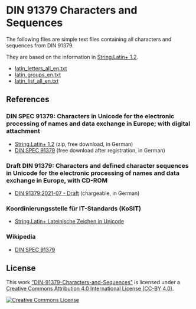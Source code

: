 # DIN 91379 Characters and Sequences
The following files are simple text files containing all characters and sequences from DIN 91379.

They are based on the information in [String.Latin+ 1.2](https://www.xoev.de/sixcms/media.php/13/StringLatin%2012.zip).

- [latin_letters_all_en.txt](https://github.com/vk-github18/din-91379-letters/blob/main/latin_letters_all_en.txt)
- [latin_groups_en.txt](https://github.com/vk-github18/din-91379-letters/blob/main/latin_groups_en.txt)
- [latin_list_all_en.txt](https://github.com/vk-github18/din-91379-letters/blob/main/latin_list_all_en.txt)

## References
### DIN SPEC 91379: Characters in Unicode for the electronic processing of names and data exchange in Europe; with digital attachment
- [String.Latin+ 1.2](https://www.xoev.de/sixcms/media.php/13/StringLatin%2012.zip)      (zip, free download, in German)
- [DIN SPEC 91379](https://www.din.de/de/wdc-beuth:din21:301228458)   (free download after registration, in German)

### Draft DIN 91379: Characters and defined character sequences in Unicode for the electronic processing of names and data exchange in Europe, with CD-ROM
- [DIN 91379:2021-07 - Draft](https://www.beuth.de/de/norm-entwurf/din-91379/339812645) (chargeable, in German)

### Koordinierungsstelle für IT-Standards (KoSIT)
- [String.Latin+ Lateinische Zeichen in Unicode](https://www.xoev.de/string-latin-4813)

### Wikipedia
- [DIN SPEC 91379](https://de.wikipedia.org/wiki/DIN_SPEC_91379)

## License
This work ["DIN-91379-Characters-and-Sequences"](https://github.com/String-Latin/DIN-91379-Characters-and-Sequences)
is licensed under a [Creative Commons Attribution 4.0 International License (CC-BY 4.0)](http://creativecommons.org/licenses/by/4.0/).

[![Creative Commons License](https://i.creativecommons.org/l/by/4.0/88x31.png)](http://creativecommons.org/licenses/by/4.0/)
